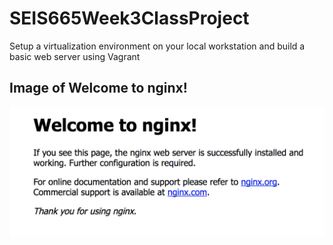 # SEIS665Week3ClassProject
Setup a virtualization environment on your local workstation and build a basic web server using Vagrant

## Image of Welcome to nginx! 
![](WelcomeToNGINX.png)
